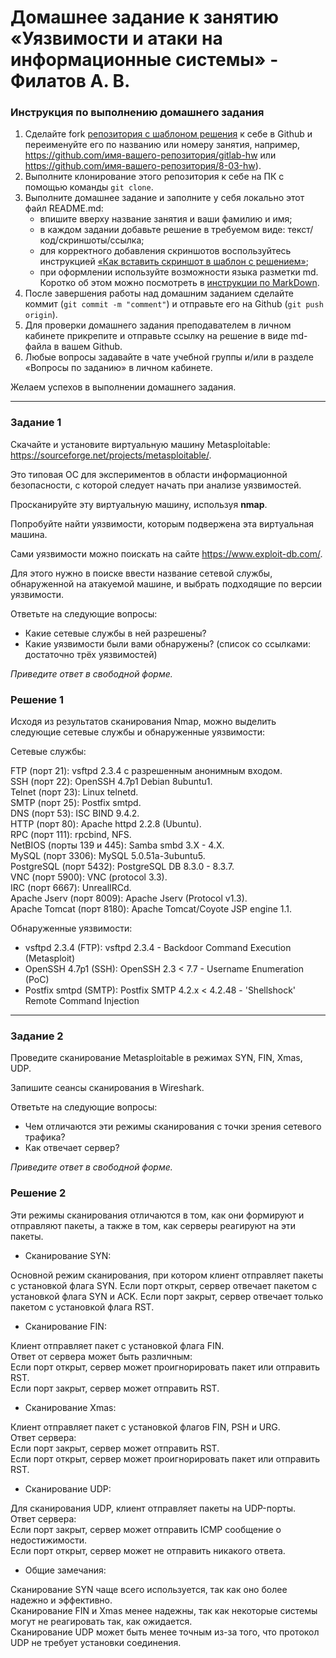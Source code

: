 # Домашнее задание к занятию «Уязвимости и атаки на информационные системы» - Филатов А. В.

### Инструкция по выполнению домашнего задания

1. Сделайте fork [репозитория c шаблоном решения](https://github.com/netology-code/sys-pattern-homework) к себе в Github и переименуйте его по названию или номеру занятия, например, https://github.com/имя-вашего-репозитория/gitlab-hw или https://github.com/имя-вашего-репозитория/8-03-hw).
2. Выполните клонирование этого репозитория к себе на ПК с помощью команды `git clone`.
3. Выполните домашнее задание и заполните у себя локально этот файл README.md:
   - впишите вверху название занятия и ваши фамилию и имя;
   - в каждом задании добавьте решение в требуемом виде: текст/код/скриншоты/ссылка;
   - для корректного добавления скриншотов воспользуйтесь инструкцией [«Как вставить скриншот в шаблон с решением»](https://github.com/netology-code/sys-pattern-homework/blob/main/screen-instruction.md);
   - при оформлении используйте возможности языка разметки md. Коротко об этом можно посмотреть в [инструкции по MarkDown](https://github.com/netology-code/sys-pattern-homework/blob/main/md-instruction.md).
4. После завершения работы над домашним заданием сделайте коммит (`git commit -m "comment"`) и отправьте его на Github (`git push origin`).
5. Для проверки домашнего задания преподавателем в личном кабинете прикрепите и отправьте ссылку на решение в виде md-файла в вашем Github.
6. Любые вопросы задавайте в чате учебной группы и/или в разделе «Вопросы по заданию» в личном кабинете.

Желаем успехов в выполнении домашнего задания.

------

### Задание 1

Скачайте и установите виртуальную машину Metasploitable: https://sourceforge.net/projects/metasploitable/.

Это типовая ОС для экспериментов в области информационной безопасности, с которой следует начать при анализе уязвимостей.

Просканируйте эту виртуальную машину, используя **nmap**.

Попробуйте найти уязвимости, которым подвержена эта виртуальная машина.

Сами уязвимости можно поискать на сайте https://www.exploit-db.com/.

Для этого нужно в поиске ввести название сетевой службы, обнаруженной на атакуемой машине, и выбрать подходящие по версии уязвимости.

Ответьте на следующие вопросы:

- Какие сетевые службы в ней разрешены?
- Какие уязвимости были вами обнаружены? (список со ссылками: достаточно трёх уязвимостей)
  
*Приведите ответ в свободной форме.*  

### Решение 1

Исходя из результатов сканирования Nmap, можно выделить следующие сетевые службы и обнаруженные уязвимости:

Сетевые службы:   

FTP (порт 21): vsftpd 2.3.4 с разрешенным анонимным входом.   
SSH (порт 22): OpenSSH 4.7p1 Debian 8ubuntu1.   
Telnet (порт 23): Linux telnetd.   
SMTP (порт 25): Postfix smtpd.   
DNS (порт 53): ISC BIND 9.4.2.   
HTTP (порт 80): Apache httpd 2.2.8 (Ubuntu).   
RPC (порт 111): rpcbind, NFS.   
NetBIOS (порты 139 и 445): Samba smbd 3.X - 4.X.   
MySQL (порт 3306): MySQL 5.0.51a-3ubuntu5.   
PostgreSQL (порт 5432): PostgreSQL DB 8.3.0 - 8.3.7.   
VNC (порт 5900): VNC (protocol 3.3).   
IRC (порт 6667): UnrealIRCd.   
Apache Jserv (порт 8009): Apache Jserv (Protocol v1.3).   
Apache Tomcat (порт 8180): Apache Tomcat/Coyote JSP engine 1.1.   

Обнаруженные уязвимости:   

 - vsftpd 2.3.4 (FTP): vsftpd 2.3.4 - Backdoor Command Execution (Metasploit)   
 - OpenSSH 4.7p1 (SSH): OpenSSH 2.3 < 7.7 - Username Enumeration (PoC)   
 - Postfix smtpd (SMTP): Postfix SMTP 4.2.x < 4.2.48 - 'Shellshock' Remote Command Injection   

---

### Задание 2

Проведите сканирование Metasploitable в режимах SYN, FIN, Xmas, UDP.

Запишите сеансы сканирования в Wireshark.

Ответьте на следующие вопросы:

- Чем отличаются эти режимы сканирования с точки зрения сетевого трафика?
- Как отвечает сервер?

*Приведите ответ в свободной форме.*

### Решение 2

Эти режимы сканирования отличаются в том, как они формируют и отправляют пакеты, а также в том, как серверы реагируют на эти пакеты.   

 - Сканирование SYN:   

Основной режим сканирования, при котором клиент отправляет пакеты с установкой флага SYN.
Если порт открыт, сервер отвечает пакетом с установкой флага SYN и ACK.
Если порт закрыт, сервер отвечает только пакетом с установкой флага RST.

 - Сканирование FIN:

Клиент отправляет пакет с установкой флага FIN.   
Ответ от сервера может быть различным:   
Если порт открыт, сервер может проигнорировать пакет или отправить RST.   
Если порт закрыт, сервер может отправить RST.   

 - Сканирование Xmas:   

Клиент отправляет пакет с установкой флагов FIN, PSH и URG.   
Ответ сервера:   
Если порт закрыт, сервер может отправить RST.   
Если порт открыт, сервер может проигнорировать пакет или отправить RST.   

 - Сканирование UDP:   

Для сканирования UDP, клиент отправляет пакеты на UDP-порты.   
Ответ сервера:   
Если порт закрыт, сервер может отправить ICMP сообщение о недостижимости.   
Если порт открыт, сервер может не отправить никакого ответа.   

 - Общие замечания:

Сканирование SYN чаще всего используется, так как оно более надежно и эффективно.   
Сканирование FIN и Xmas менее надежны, так как некоторые системы могут не реагировать так, как ожидается.   
Сканирование UDP может быть менее точным из-за того, что протокол UDP не требует установки соединения.   
